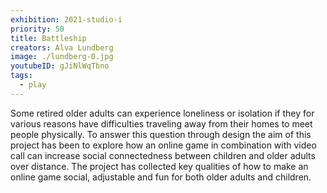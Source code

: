 ```yaml
---
exhibition: 2021-studio-i
priority: 50
title: Battleship
creators: Alva Lundberg
image: ./lundberg-0.jpg
youtubeID: gJiNlWqTbno
tags:
  - play
---
```


Some retired older adults can experience loneliness or isolation if they for various reasons have difficulties traveling away from their homes to meet people physically. To answer this question through design the aim of this project has been to explore how an online game in combination with video call can increase social connectedness between children and older adults over distance. The project has collected key qualities of how to make an online game social, adjustable and fun for both older adults and children.
